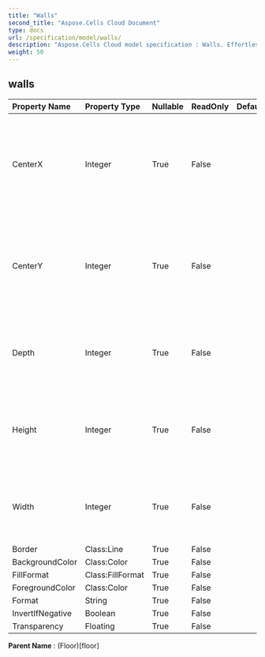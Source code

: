 ```yaml
---
title: "Walls"
second_title: "Aspose.Cells Cloud Document"
type: docs
url: /specification/model/walls/
description: "Aspose.Cells Cloud model specification : Walls. Effortlessly handle Excel and other spreadsheet documents with features like opening, generating, editing, splitting, merging, comparing, and converting."
weight: 50
---
```


## **walls**

 

| Property Name | Property Type | Nullable |  ReadOnly | DefaultValue | Description | 
| :- | :- | :- |:- |  :- | :- |
| CenterX | Integer | True |  False |  | Gets the x coordinate of the left-bottom corner of Wall center in units of 1/4000 of chart's width after calls Chart.Calculate() method. |  
| CenterY | Integer | True |  False |  | Gets the y coordinate of the left-bottom corner of Wall center in units of 1/4000 of chart's height after calls Chart.Calculate() method. |  
| Depth | Integer | True |  False |  | Gets the depth front to back in units of 1/4000 of chart's width after calls Chart.Calculate() method. |  
| Height | Integer | True |  False |  | Gets the height of top to bottom in units of 1/4000 of chart's height after calls Chart.Calculate() method. |  
| Width | Integer | True |  False |  | Gets the width of left to right in units of 1/4000 of chart's width after calls Chart.Calculate() method. |  
| Border | Class:Line | True |  False |  |  |  
| BackgroundColor | Class:Color | True |  False |  |  |  
| FillFormat | Class:FillFormat | True |  False |  |  |  
| ForegroundColor | Class:Color | True |  False |  |  |  
| Format | String | True |  False |  |  |  
| InvertIfNegative | Boolean | True |  False |  |  |  
| Transparency | Floating | True |  False |  |  |  

**Parent Name** : (Floor)[floor]

